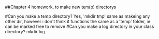 ##Chapter 4 homework, to make new tem(p) directorys

#Can you make a temp directory?
Yes, 'mkdir tmp' same as makeing any other dir, however i don't think it functions the same as a 'temp' folder, ie can be marked free to remove
#Can you make a log directory in your class directory?
mkdir log
